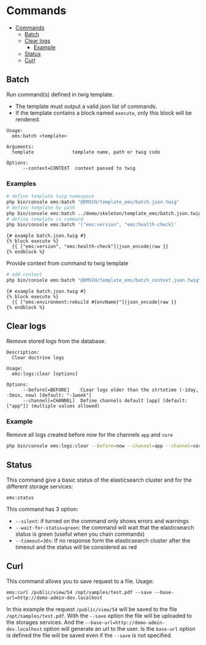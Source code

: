 # Commands

<!-- TOC -->
* [Commands](#commands)
  * [Batch](#batch)
  * [Clear logs](#clear-logs)
    * [Example](#example)
  * [Status](#status)
  * [Curl](#curl)
<!-- TOC -->

## Batch

Run command(s) defined in twig template.

- The template must output a valid json list of commands.
- If the template contains a block named ```execute```, only this block will be rendered.

```
Usage:
  ems:batch <template>

Arguments:
  template              template name, path or twig code
  
Options:
      --context=CONTEXT  context passed to twig
```

### Examples

```bash
# define template twig namespace
php bin/console ems:batch "@EMSCH/template_ems/batch.json.twig"
# define template by path
php bin/console ems:batch ../demo/skeleton/template_ems/batch.json.twig
# define template in command
php bin/console ems:batch '["ems:version", "ems:health-check]'
```
```twig
{# example batch.json.twig #}
{% block execute %}
  {{ ["ems:version", "ems:health-check"]|json_encode|raw }}
{% endblock %}
```

Provide context from command to twig template

```bash
# add context
php bin/console ems:batch "@EMSCH/template_ems/batch_context.json.twig" --context='{"envName":"live"}'
```
```twig
{# example batch.json.twig #}
{% block execute %}
  {{ ["ems:environment:rebuild #{envName}"]|json_encode|raw }}
{% endblock %}
```

## Clear logs

Remove stored logs from the database.

```
Description:
  Clear doctrine logs

Usage:
  ems:logs:clear [options]

Options:
      --before[=BEFORE]    CLear logs older than the strtotime (-1day, -5min, now) [default: "-1week"]
      --channel[=CHANNEL]  Define channels default [app] [default: ["app"]] (multiple values allowed)
```

### Example

Remove all logs created before now for the channels `app` and `core`

```bash
php bin/console ems:logs:clear --before=now --channel=app --channel=core
```

## Status

This command give a basic status of the elasticsearch cluster and for the different storage services:

```
ems:status
```

This command has 3 option:

 - `--silent`: if turned on the command only shows errors and warnings
 - `--wait-for-status=green`: the command will wait that the elasticsearch status is green (useful when you chain commands)
 - `--timeout=30s`: If no response form the elasticsearch cluster after the timeout and the status will be considered as red

## Curl

This command allows you to save request to a file. Usage: 

```
ems:curl /public/view/54 /opt/samples/test.pdf --save --base-url=http://demo-admin-dev.localhost
```

In this example the request `/public/view/54` will be saved to the file `/opt/samples/test.pdf`. With the `--save` option the file will be uploaded to the storages services. And the `--base-url=http://demo-admin-dev.localhost` option will generate an url to the user. Is the `base-url` option is defined the file will be saved even if the `--save` is not specified.   
